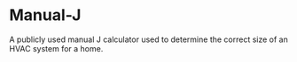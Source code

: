 # Manual-J
A publicly used manual J calculator used to determine the correct size of an HVAC system for a home.
